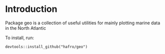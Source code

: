 # Introduction

Package geo is a collection of useful utilities for mainly plotting marine data in the North Atlantic

To install, run:

```
devtools::install_github("hafro/geo")
```


